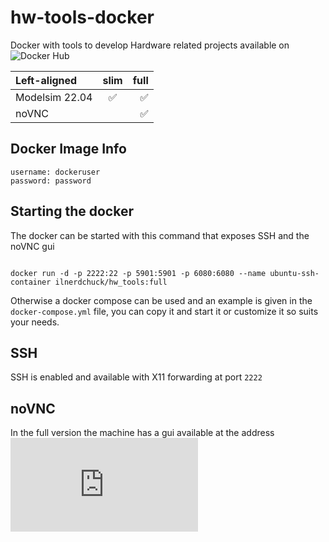 # hw-tools-docker

Docker with tools to develop Hardware related projects available on ![Docker Hub](https://hub.docker.com/r/ilnerdchuck/hw_tools)

| Left-aligned   | slim               |          full      |
| :---           |     :---:          |          ---:      |
| Modelsim 22.04 | :white_check_mark: | :white_check_mark: |
| noVNC          |                    | :white_check_mark: |

## Docker Image Info

```
username: dockeruser
password: password
```

## Starting the docker

The docker can be started with this command that exposes SSH and the noVNC gui

```

docker run -d -p 2222:22 -p 5901:5901 -p 6080:6080 --name ubuntu-ssh-container ilnerdchuck/hw_tools:full

```

Otherwise a docker compose can be used and an example is given in the `docker-compose.yml` file, you can copy it and start it or customize it so suits your needs.

## SSH

SSH is enabled and available with X11 forwarding at port `2222`

## noVNC

In the full version the machine has a gui available at the address ![http://localhost:6080/vnc.html](http://localhost:6080/vnc.html)
